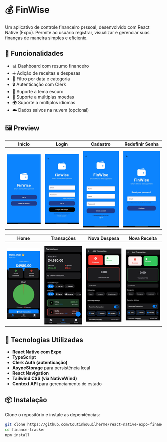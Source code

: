 # 💰 FinWise

Um aplicativo de controle financeiro pessoal, desenvolvido com React Native (Expo). Permite ao usuário registrar, visualizar e gerenciar suas finanças de maneira simples e eficiente.

## 📱 Funcionalidades

- 📊 Dashboard com resumo financeiro
- ➕ Adição de receitas e despesas
- 📅 Filtro por data e categoria
- 🔒 Autenticação com Clerk
- 🌙 Suporte a tema escuro
- 💱 Suporte a múltiplas moedas
- 🌍 Suporte a múltiplos idiomas
- ☁️ Dados salvos na nuvem (opcional)
  
## 🖼️ Preview

| Início | Login | Cadastro | Redefinir Senha |
|-------|-------|----------|------------------|
| <img src="Screenshots/start.jpeg" width="150"/> | <img src="Screenshots/login.jpeg" width="150"/> | <img src="Screenshots/register.jpeg" width="150"/> | <img src="Screenshots/resetpassword.jpeg" width="150"/> |

| Home | Transações | Nova Despesa | Nova Receita |
|------|------------|---------------|--------------|
| <img src="Screenshots/home.jpeg" width="150"/> | <img src="Screenshots/transactions.jpeg" width="150"/> | <img src="Screenshots/addtransactionsexpenses.jpeg" width="150"/> | <img src="Screenshots/addtransactionsincome.jpeg" width="150"/> |

## 🚀 Tecnologias Utilizadas

- **React Native com Expo**
- **TypeScript**
- **Clerk Auth (autenticação)**
- **AsyncStorage** para persistência local
- **React Navigation**
- **Tailwind CSS (via NativeWind)**
- **Context API** para gerenciamento de estado

## 📦 Instalação

Clone o repositório e instale as dependências:

```bash
git clone https://github.com/CoutinhoGuilherme/react-native-expo-finance-tracker
cd finance-tracker
npm install

